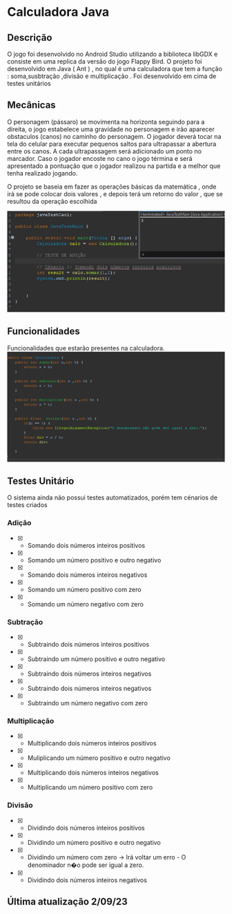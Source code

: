 # Calculadora Java
## Descrição
O jogo foi desenvolvido no Android Studio utilizando a biblioteca libGDX e consiste em uma replica da versão do jogo Flappy Bird.
O projeto foi desenvolvido em Java ( Ant ) , no qual é uma calculadora que tem a função : soma,susbtração ,divisão e multiplicação . Foi desenvolvido em cima de testes unitários

## Mecânicas
O personagem (pássaro) se movimenta na horizonta seguindo para a direita, o jogo estabelece uma gravidade no personagem e irão aparecer obstaculos (canos) no caminho do personagem. O jogador deverá tocar na tela do celular para executar pequenos saltos para ultrapassar a abertura entre os canos. A cada ultrapassagem será adicionado um ponto no marcador. Caso o jogador encoste no cano o jogo términa e será apresentado a pontuação que o jogador realizou na partida e a melhor que tenha realizado jogando.

O projeto se baseia em fazer as operações básicas da matemática , onde irá se pode colocar dois valores , e depois terá um retorno do valor , que se resultou da operação escolhida

![Mecânica](sistema.png)

## Funcionalidades
Funcionalidades que estarão presentes na calculadora.
![Mecânica](funcionalidadese.png)

## Testes Unitário
O sistema ainda não possui testes automatizados, porém tem cénarios de testes criados 

### Adição
  - [x] - Somando dois números inteiros positivos
  - [x] - Somando um número positivo e outro negativo
  - [x] - Somando dois números inteiros negativos
  - [x] - Somando um número positivo com zero
  - [x] - Somando um número negativo com zero

### Subtração
  - [x] - Subtraindo dois números inteiros positivos
  - [x] - Subtraindo um número positivo e outro negativo
  - [x] - Subtraindo dois números inteiros negativos
  - [x] - Subtraindo dois números inteiros negativos
  - [x] - Subtraindo um número negativo com zero

### Multiplicação
  - [x] - Multiplicando dois números inteiros positivos
  - [x] - Muliplicando um número positivo e outro negativo
  - [x] - Multiplicando dois números inteiros negativos
  - [x] - Multiplicando um número positivo com zero

### Divisão
  - [x] - Dividindo dois números inteiros positivos
  - [x] - Dividindo um número positivo e outro negativo
  - [x] - Dividindo um número com zero -> Irá voltar um erro - O denominador n�o pode ser igual a zero.
  - [x] - Dividindo dois números inteiros negativos
  

## Última atualização 2/09/23
